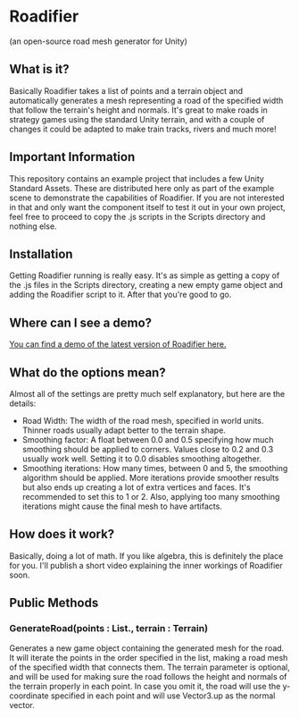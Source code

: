 # Roadifier
(an open-source road mesh generator for Unity)

## What is it?
Basically Roadifier takes a list of points and a terrain object and automatically generates a mesh representing a road of the specified width that follow the terrain's height and normals. It's great to make roads in strategy games using the standard Unity terrain, and with a couple of changes it could be adapted to make train tracks, rivers and much more!

## Important Information
This repository contains an example project that includes a few Unity Standard Assets. These are distributed here only as part of the example scene to demonstrate the capabilities of Roadifier. If you are not interested in that and only want the component itself to test it out in your own project, feel free to proceed to copy the .js scripts in the Scripts directory and nothing else.

## Installation
Getting Roadifier running is really easy. It's as simple as getting a copy of the .js files in the Scripts directory, creating a new empty game object and adding the Roadifier script to it. After that you're good to go.

## Where can I see a demo?
[You can find a demo of the latest version of Roadifier here.](http://www.windsoftrade.net/roadifier)

## What do the options mean?
Almost all of the settings are pretty much self explanatory, but here are the details:

* Road Width: The width of the road mesh, specified in world units. Thinner roads usually adapt better to the terrain shape.
* Smoothing factor: A float between 0.0 and 0.5 specifying how much smoothing should be applied to corners. Values close to 0.2 and 0.3 usually work well. Setting it to 0.0 disables smoothing altogether.
* Smoothing iterations: How many times, between 0 and 5, the smoothing algorithm should be applied. More iterations provide smoother results but also ends up creating a lot of extra vertices and faces. It's recommended to set this to 1 or 2. Also, applying too many smoothing iterations might cause the final mesh to have artifacts.

## How does it work?
Basically, doing a lot of math. If you like algebra, this is definitely the place for you. I'll publish a short video explaining the inner workings of Roadifier soon.

## Public Methods

### GenerateRoad(points : List.<Vector3>, terrain : Terrain)
Generates a new game object containing the generated mesh for the road. It will iterate the points in the order specified in the list, making a road mesh of the specified width that connects them. The terrain parameter is optional, and will be used for making sure the road follows the height and normals of the terrain properly in each point. In case you omit it, the road will use the y-coordinate specified in each point and will use Vector3.up as the normal vector.